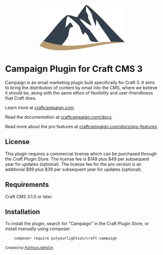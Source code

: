 <p align="center"><img height="150" src="src/icon.svg"></p>

# Campaign Plugin for Craft CMS 3

Campaign is an email marketing plugin built specifically for Craft 3. It aims to bring the distribution of content by email into the CMS, where we believe it should be, along with the same ethos of flexibility and user-friendliness that Craft does. 
 
Learn more at [craftcampaign.com](https://craftcampaign.com).

Read the documentation at [craftcampaign.com/docs](https://craftcampaign.com/docs).
  
Read more about the pro features at [craftcampaign.com/docs/pro-features](https://craftcampaign.com/docs/pro-features).

## License

This plugin requires a commercial license which can be purchased through the Craft Plugin Store. The license fee is $149 plus $49 per subsequent year for updates (optional). The license fee for the pro version is an additional $99 plus $39 per subsequent year for updates (optional).

## Requirements

Craft CMS 3.1.0 or later.

## Installation

To install the plugin, search for "Campaign" in the Craft Plugin Store, or install manually using composer.

        composer require putyourlightson/craft-campaign

<small>Created by [PutYourLightsOn](https://putyourlightson.com/).</small>

